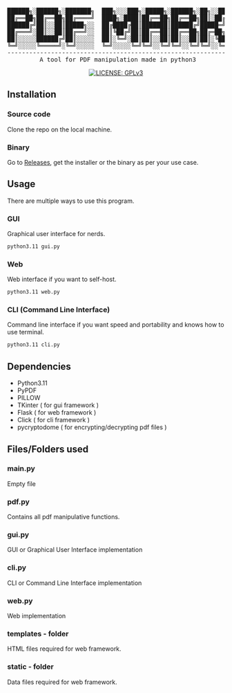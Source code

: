 <div align="center">
<pre>
██████╗░██████╗░███████╗  ███╗░░░███╗░█████╗░██████╗░██╗░░██╗
██╔══██╗██╔══██╗██╔════╝  ████╗░████║██╔══██╗██╔══██╗██║░██╔╝
██████╔╝██║░░██║█████╗░░  ██╔████╔██║███████║██████╔╝█████═╝░
██╔═══╝░██║░░██║██╔══╝░░  ██║╚██╔╝██║██╔══██║██╔══██╗██╔═██╗░
██║░░░░░██████╔╝██║░░░░░  ██║░╚═╝░██║██║░░██║██║░░██║██║░╚██╗
╚═╝░░░░░╚═════╝░╚═╝░░░░░  ╚═╝░░░░░╚═╝╚═╝░░╚═╝╚═╝░░╚═╝╚═╝░░╚═╝
-------------------------------------------------------------
 A tool for PDF manipulation made in python3
</pre>

[![LICENSE: GPLv3](https://img.shields.io/badge/LICENSE-GPLv3-blue)](https://www.gnu.org/licenses/gpl-3.0.en.html#license-text)
  
</div>

## Installation

### Source code
Clone the repo on the local machine.

### Binary
Go to [Releases](https://github.com/PingalPie/PDF-Mark/releases/),
get the installer or the binary as per your use case.

## Usage
There are multiple ways to use this program.

### GUI
Graphical user interface for nerds.

``` sh
python3.11 gui.py
```

### Web
Web interface if you want to self-host.

``` sh
python3.11 web.py
```

### CLI (Command Line Interface)
Command line interface if you want speed and portability and knows how to use terminal.

``` sh
python3.11 cli.py
```

## Dependencies
- Python3.11
- PyPDF
- PILLOW
- TKinter ( for gui framework )
- Flask ( for web framework )
- Click ( for cli framework )
- pycryptodome ( for encrypting/decrypting pdf files )

## Files/Folders used
### main.py
Empty file

### pdf.py
Contains all pdf manipulative functions.

### gui.py
GUI or Graphical User Interface implementation

### cli.py
CLI or Command Line Interface implementation

### web.py
Web implementation

### templates - folder
HTML files required for web framework.

### static - folder
Data files required for web framework.
